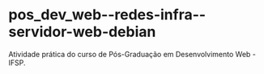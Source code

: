 # pos_dev_web--redes-infra--servidor-web-debian
Atividade prática do curso de Pós-Graduação em Desenvolvimento Web - IFSP.
